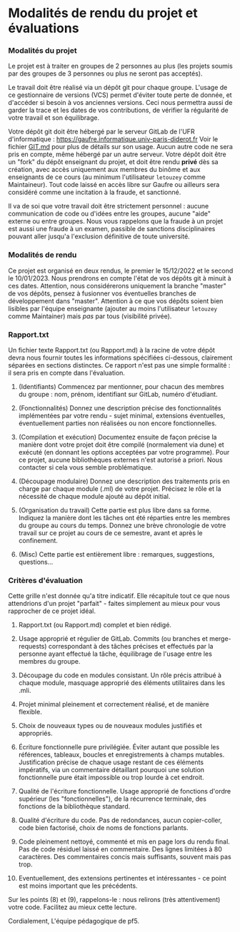 Modalités de rendu du projet et évaluations
===========================================

### Modalités du projet ###

Le projet est à traiter en groupes de 2 personnes au plus (les
projets soumis par des groupes de 3 personnes ou plus ne seront pas
acceptés).

Le travail doit être réalisé via un dépôt git pour chaque groupe.
L'usage de ce gestionnaire de versions (VCS) permet d'éviter
toute perte de donnée, et d'accéder si besoin à vos anciennes
versions. Ceci nous permettra aussi de garder la trace et les dates
de vos contributions, de vérifier la régularité de votre travail et son
équilibrage.

Votre dépôt git doit être hébergé par le serveur GitLab de l'UFR d'informatique :
https://gaufre.informatique.univ-paris-diderot.fr
Voir le fichier [GIT.md](GIT.md) pour plus de détails sur son usage.
Aucun autre code ne sera pris en compte, même hébergé par un autre serveur.
Votre dépôt doit être un "fork" du dépôt enseignant du projet, et doit être
rendu **privé** dès sa création, avec accès uniquement aux membres du binôme
et aux enseignants de ce cours (au minimum l'utilisateur `letouzey` comme
Maintaineur).
Tout code laissé en accès libre sur Gaufre ou ailleurs sera considéré
comme une incitation à la fraude, et sanctionné.

Il va de soi que votre travail doit être strictement personnel :
aucune communication de code ou d'idées entre les groupes,
aucune "aide" externe ou entre groupes. Nous vous rappelons
que la fraude à un projet est aussi une fraude à un examen, passible
de sanctions disciplinaires pouvant aller jusqu'a l'exclusion définitive
de toute université.

### Modalités de rendu ###

Ce projet est organisé en deux rendus, le premier le 15/12/2022 et le
second le 10/01/2023. Nous prendrons en compte l'état de vos dépôts
git à minuit à ces dates. Attention, nous considérerons uniquement
la branche "master" de vos dépôts, pensez à fusionner vos
éventuelles branches de développement dans "master".
Attention à ce que vos dépôts soient bien lisibles par l'équipe
enseignante (ajouter au moins l'utilisateur `letouzey` comme Maintainer)
mais *pas* par tous (visibilité privée).

### Rapport.txt ###

Un fichier texte Rapport.txt (ou Rapport.md) à la racine de votre dépôt devra nous
fournir toutes les informations spécifiées ci-dessous, clairement
séparées en sections distinctes. Ce rapport n'est pas une simple
formalité : il sera pris en compte dans l'évaluation.

1. (Identifiants)
   Commencez par mentionner, pour chacun des membres du groupe :
   nom, prénom, identifiant sur GitLab, numéro d'étudiant.

2. (Fonctionnalités)
   Donnez une description précise des fonctionnalités implémentées
   par votre rendu - sujet minimal, extensions éventuelles,
   éventuellement parties non réalisées ou non encore fonctionnelles.

3. (Compilation et exécution)
   Documentez ensuite de façon précise la manière dont votre
   projet doit être compilé (normalement via dune) et exécuté (en donnant
   les options acceptées par votre programme). Pour ce projet, aucune
   bibliothèques externes n'est autorisé a priori. Nous contacter si
   cela vous semble problématique.

4. (Découpage modulaire)
   Donnez une description des traitements pris en charge par chaque
   module (.ml) de votre projet. Précisez le rôle et la nécessité
   de chaque module ajouté au dépôt initial.

5. (Organisation du travail)
   Cette partie est plus libre dans sa forme. Indiquez la manière
   dont les tâches ont été réparties entre les membres du groupe
   au cours du temps. Donnez une brève chronologie de votre travail
   sur ce projet au cours de ce semestre, avant et après le
   confinement.

6. (Misc)
   Cette partie est entièrement libre : remarques, suggestions,
   questions...


### Critères d'évaluation ###

Cette grille n'est donnée qu'a titre indicatif. Elle récapitule tout
ce que nous attendrions d'un projet "parfait" - faites simplement au
mieux pour vous rapprocher de ce projet idéal.

1. Rapport.txt (ou Rapport.md) complet et bien rédigé.

2. Usage approprié et régulier de GitLab. Commits (ou branches et
   merge-requests) correspondant à des tâches précises et effectués
   par la personne ayant effectué la tâche, équilibrage de l'usage
   entre les membres du groupe.

3. Découpage du code en modules consistant. Un rôle précis attribué
   à chaque module, masquage approprié des éléments utilitaires
   dans les .mli.

4. Projet minimal pleinement et correctement réalisé, et de manière
   flexible.

5. Choix de nouveaux types ou de nouveaux modules justifiés et
   appropriés.

6. Écriture fonctionnelle pure privilégiée. Éviter autant que possible
   les références, tableaux, boucles et enregistrements à champs mutables.
   Justification précise de chaque usage restant de ces éléments
   impératifs, via un commentaire détaillant pourquoi une solution
   fonctionnelle pure était impossible ou trop lourde à cet endroit.

7. Qualité de l'écriture fonctionnelle. Usage approprié de fonctions
   d'ordre supérieur (les "fonctionnelles"), de la récurrence terminale,
   des fonctions de la bibliothèque standard.

8. Qualité d'écriture du code. Pas de redondances, aucun copier-coller,
   code bien factorisé, choix de noms de fonctions parlants.

9. Code pleinement nettoyé, commenté et mis en page lors du rendu final.
   Pas de code résiduel laissé en commentaire. Des lignes limitées à 80
   caractères. Des commentaires concis mais suffisants, souvent mais pas
   trop.

10. Eventuellement, des extensions pertinentes et intéressantes - ce point
    est moins important que les précédents.

Sur les points (8) et (9), rappelons-le : nous relirons (très
attentivement) votre code. Facilitez au mieux cette lecture.

Cordialement,
L'équipe pédagogique de pf5.
